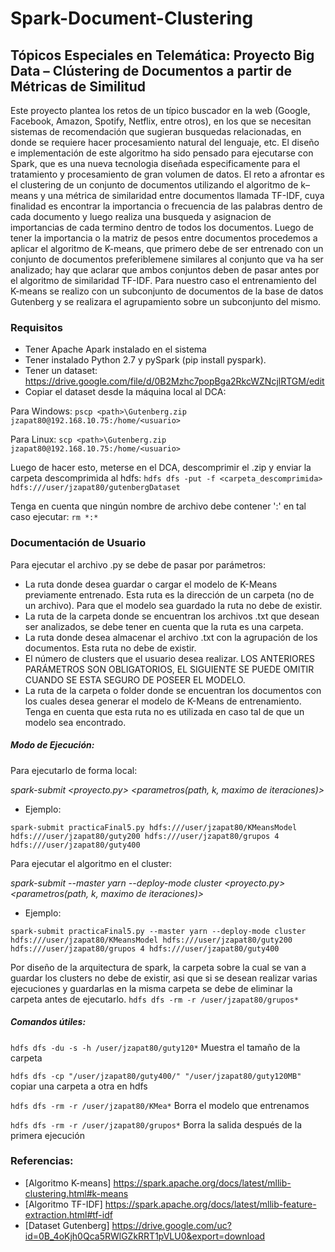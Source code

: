 # Spark-Document-Clustering
## Tópicos Especiales en Telemática: Proyecto Big Data – Clústering de Documentos a partir de Métricas de Similitud
Este proyecto plantea los retos de un típico buscador en la web (Google, Facebook, Amazon, Spotify, Netflix, entre otros), en los que se necesitan sistemas de recomendación que sugieran busquedas relacionadas, en donde se requiere hacer procesamiento natural del lenguaje, etc. 
El diseño e implementación de este algoritmo ha sido pensado para ejecutarse con Spark, que es una nueva tecnologia diseñada especificamente para el tratamiento y procesamiento de gran volumen de datos.
El reto a afrontar es el clustering de un conjunto de documentos utilizando el algoritmo de k–means y una métrica de similaridad entre documentos llamada TF-IDF, cuya finalidad es encontrar la importancia o frecuencia de las palabras dentro de cada documento y luego realiza una busqueda y asignacion de importancias de cada termino dentro de todos los documentos. Luego de tener la importancia o la matriz de pesos entre documentos procedemos a aplicar el algoritmo de K-means, que primero debe de ser entrenado con un conjunto de documentos preferiblemene similares al conjunto que va ha ser analizado; hay que aclarar que ambos conjuntos deben de pasar antes por el algoritmo de similaridad TF-IDF.
Para nuestro caso el entrenamiento del K-means se realizo con un subconjunto de documentos de la base de datos Gutenberg y se realizara el agrupamiento sobre un subconjunto del mismo.

### Requisitos
* Tener Apache Apark instalado en el sistema
* Tener instalado Python 2.7 y pySpark (pip install pyspark).
* Tener un dataset: https://drive.google.com/file/d/0B2Mzhc7popBga2RkcWZNcjlRTGM/edit
* Copiar el dataset desde la máquina local al DCA:

Para Windows:
`pscp <path>\Gutenberg.zip jzapat80@192.168.10.75:/home/<usuario>`

Para Linux:
`scp <path>\Gutenberg.zip jzapat80@192.168.10.75:/home/<usuario>`

Luego de hacer esto, meterse en el DCA, descomprimir el .zip y enviar la carpeta descomprimida al hdfs:
`hdfs dfs -put -f <carpeta_descomprimida> hdfs:///user/jzapat80/gutenbergDataset`

Tenga en cuenta que ningún nombre de archivo debe contener ':' en tal caso ejecutar: `rm *:*`

### Documentación de Usuario
Para ejecutar el archivo .py se debe de pasar por parámetros: 
* La ruta donde desea guardar o cargar el modelo de K-Means previamente entrenado. Esta ruta es la dirección de un carpeta (no de un archivo). Para que el modelo sea guardado la ruta no debe de existir.
* La ruta de la carpeta donde se encuentran los archivos .txt que desean ser analizados, se debe tener en cuenta que la ruta es una carpeta.
* La ruta donde desea almacenar el archivo .txt con la agrupación de los documentos. Esta ruta no debe de existir.
* El número de clusters que el usuario desea realizar.
LOS ANTERIORES PARÁMETROS SON OBLIGATORIOS, EL SIGUIENTE SE PUEDE OMITIR CUANDO SE ESTA SEGURO DE POSEER EL MODELO.
* La ruta de la carpeta o folder donde se encuentran los documentos con los cuales desea generar el modelo de K-Means de entrenamiento. Tenga en cuenta que esta ruta no es utilizada en caso tal de que un modelo sea encontrado.

##### Modo de Ejecución:

Para  ejecutarlo de forma local:

*spark-submit <proyecto.py> <parametros(path, k, maximo de iteraciones)>*
* Ejemplo:
```
spark-submit practicaFinal5.py hdfs:///user/jzapat80/KMeansModel hdfs:///user/jzapat80/guty200 hdfs:///user/jzapat80/grupos 4 hdfs:///user/jzapat80/guty400
```

Para ejecutar el algoritmo en el cluster:

*spark-submit --master yarn --deploy-mode cluster <proyecto.py> <parametros(path, k, maximo de iteraciones)>*

* Ejemplo:

```
spark-submit practicaFinal5.py --master yarn --deploy-mode cluster hdfs:///user/jzapat80/KMeansModel hdfs:///user/jzapat80/guty200 hdfs:///user/jzapat80/grupos 4 hdfs:///user/jzapat80/guty400
```
Por diseño de la arquitectura de spark, la carpeta sobre la cual se van a guardar los clusters no debe de existir, asi que si se desean realizar varias ejecuciones y guardarlas en la misma carpeta se debe de eliminar la carpeta antes de ejecutarlo.
`hdfs dfs -rm -r /user/jzapat80/grupos*`

##### Comandos útiles:

`hdfs dfs -du -s -h /user/jzapat80/guty120*` Muestra el tamaño de la carpeta

`hdfs dfs -cp "/user/jzapat80/guty400/" "/user/jzapat80/guty120MB"` copiar una carpeta a otra en hdfs

`hdfs dfs -rm -r /user/jzapat80/KMea*` Borra el modelo que entrenamos

`hdfs dfs -rm -r /user/jzapat80/grupos*` Borra la salida después de la primera ejecución
 
### Referencias:

* [Algoritmo K-means] https://spark.apache.org/docs/latest/mllib-clustering.html#k-means
* [Algoritmo TF-IDF] https://spark.apache.org/docs/latest/mllib-feature-extraction.html#tf-idf
* [Dataset Gutenberg] https://drive.google.com/uc?id=0B_4oKjh0Qca5RWlGZkRRT1pVLU0&export=download
